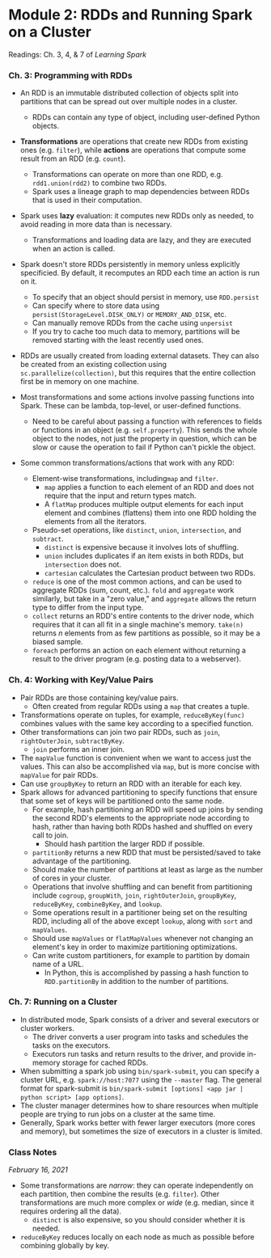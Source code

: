 # Module 2: RDDs and Running Spark on a Cluster

Readings: Ch. 3, 4, & 7 of *Learning Spark*

### Ch. 3: Programming with RDDs

- An RDD is an immutable distributed collection of objects split into partitions that can be spread out over multiple nodes in a cluster.
  - RDDs can contain any type of object, including user-defined Python objects.
- **Transformations** are operations that create new RDDs from existing ones (e.g. `filter`), while **actions** are operations that compute some result from an RDD (e.g. `count`).
  - Transformations can operate on more than one RDD, e.g. `rdd1.union(rdd2)` to combine two RDDs.
  - Spark uses a lineage graph to map dependencies between RDDs that is used in their computation.
- Spark uses **lazy** evaluation: it computes new RDDs only as needed, to avoid reading in more data than is necessary.
  - Transformations and loading data are lazy, and they are executed when an action is called.
- Spark doesn't store RDDs persistently in memory unless explicitly specificied. By default, it recomputes an RDD each time an action is run on it.
  - To specify that an object should persist in memory, use `RDD.persist`
  - Can specify where to store data using `persist(StorageLevel.DISK_ONLY)` or `MEMORY_AND_DISK`, etc.
  - Can manually remove RDDs from the cache using `unpersist`
  - If you try to cache too much data to memory, partitions will be removed starting with the least recently used ones.
- RDDs are usually created from loading external datasets. They can also be created from an existing collection using `sc.parallelize(collection)`, but this requires that the entire collection first be in memory on one machine.

- Most transformations and some actions involve passing functions into Spark. These can be lambda, top-level, or user-defined functions.
  - Need to be careful about passing a function with references to fields or functions in an object (e.g. `self.property`). This sends the whole object to the nodes, not just the property in question, which can be slow or cause the operation to fail if Python can't pickle the object. 
- Some common transformations/actions that work with any RDD:
  - Element-wise transformations, including`map` and `filter`. 
    - `map` applies a function to each element of an RDD and does not require that the input and return types match.
    - A `flatMap` produces multiple output elements for each input element and combines (flattens) them into one RDD holding the elements from all the iterators.
  - Pseudo-set operations, like `distinct`, `union`, `intersection`, and `subtract`.
    - `distinct` is expensive because it involves lots of shuffling.
    - `union` includes duplicates if an item exists in both RDDs, but `intersection` does not.
    - `cartesian` calculates the Cartesian product between two RDDs.
  - `reduce` is one of the most common actions, and can be used to aggregate RDDs (sum, count, etc.). `fold` and `aggregate` work similarly, but take in a "zero value," and `aggregate` allows the return type to differ from the input type.
  - `collect` returns an RDD's entire contents to the driver node, which requires that it can all fit in a single machine's memory. `take(n)` returns $n$ elements from as few partitions as possible, so it may be a biased sample.
  - `foreach` performs an action on each element without returning a result to the driver program (e.g. posting data to a webserver).

### Ch. 4: Working with Key/Value Pairs

- Pair RDDs are those containing key/value pairs.
  - Often created from regular RDDs using a `map` that creates a tuple.
- Transformations operate on tuples, for example, `reduceByKey(func)` combines values with the same key according to a specified function.
- Other transformations can join two pair RDDs, such as `join`, `rightOuterJoin`, `subtractByKey`.
  - `join` performs an inner join.
- The `mapValue` function is convenient when we want to access just the values. This can also be accomplished via `map`, but is more concise with `mapValue` for pair RDDs.
- Can use `groupByKey` to return an RDD with an iterable for each key.
- Spark allows for advanced partitioning to specify functions that ensure that some set of keys will be partitioned onto the same node.
  - For example, hash partitioning an RDD will speed up joins by sending the second RDD's elements to the appropriate node according to hash, rather than having both RDDs hashed and shuffled on every call to join.
    - Should hash partition the larger RDD if possible.
  - `partitionBy` returns a new RDD that must be persisted/saved to take advantage of the partitioning.
  - Should make the number of partitions at least as large as the number of cores in your cluster.
  - Operations that involve shuffling and can benefit from partitioning include `cogroup`, `groupWith`, `join`, `rightOuterJoin`, `groupByKey`, `reduceByKey`, `combineByKey`, and `lookup`.
  - Some operations result in a partitioner being set on the resulting RDD, including all of the above except `lookup`, along with `sort` and `mapValues`.
  - Should use `mapValues` or `flatMapValues` whenever not changing an element's key in order to maximize partitioning optimizations.
  - Can write custom partitioners, for example to partition by domain name of a URL.
    - In Python, this is accomplished by passing a hash function to `RDD.partitionBy` in addition to the number of partitions.

### Ch. 7: Running on a Cluster

- In distributed mode, Spark consists of a driver and several executors or cluster workers. 
  - The driver converts a user program into tasks and schedules the tasks on the executors.
  - Executors run tasks and return results to the driver, and provide in-memory storage for cached RDDs.
- When submitting a spark job using `bin/spark-submit`, you can specify a cluster URL, e.g. `spark://host:7077` using the `--master` flag. The general format for spark-submit is `bin/spark-submit [options] <app jar | python script> [app options]`.
- The cluster manager determines how to share resources when multiple people are trying to run jobs on a cluster at the same time.
- Generally, Spark works better with fewer larger executors (more cores and memory), but sometimes the size of executors in a cluster is limited.

### Class Notes

*February 16, 2021*

- Some transformations are *narrow*: they can operate independently on each partition, then combine the results (e.g. `filter`). Other transformations are much more complex or *wide* (e.g. median, since it requires ordering all the data).
  - `distinct` is also expensive, so you should consider whether it is needed.
- `reduceByKey` reduces locally on each node as much as possible before combining globally by key.